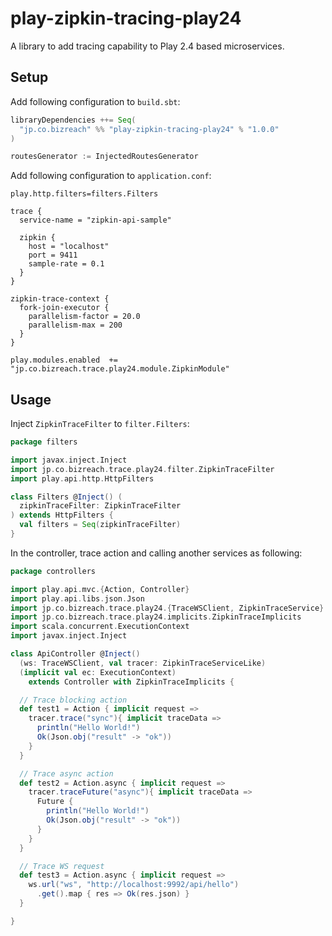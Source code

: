 play-zipkin-tracing-play24
========

A library to add tracing capability to Play 2.4 based microservices.

## Setup

Add following configuration to `build.sbt`:

```scala
libraryDependencies ++= Seq(
  "jp.co.bizreach" %% "play-zipkin-tracing-play24" % "1.0.0"
)

routesGenerator := InjectedRoutesGenerator
```

Add following configuration to `application.conf`:

```
play.http.filters=filters.Filters

trace {
  service-name = "zipkin-api-sample"

  zipkin {
    host = "localhost"
    port = 9411
    sample-rate = 0.1
  }
}

zipkin-trace-context {
  fork-join-executor {
    parallelism-factor = 20.0
    parallelism-max = 200
  }
}

play.modules.enabled  += "jp.co.bizreach.trace.play24.module.ZipkinModule"
```

## Usage

Inject `ZipkinTraceFilter` to `filter.Filters`:

```scala
package filters

import javax.inject.Inject
import jp.co.bizreach.trace.play24.filter.ZipkinTraceFilter
import play.api.http.HttpFilters

class Filters @Inject() (
  zipkinTraceFilter: ZipkinTraceFilter
) extends HttpFilters {
  val filters = Seq(zipkinTraceFilter)
}
```

In the controller, trace action and calling another services as following:


```scala
package controllers

import play.api.mvc.{Action, Controller}
import play.api.libs.json.Json
import jp.co.bizreach.trace.play24.{TraceWSClient, ZipkinTraceService}
import jp.co.bizreach.trace.play24.implicits.ZipkinTraceImplicits
import scala.concurrent.ExecutionContext
import javax.inject.Inject

class ApiController @Inject() 
  (ws: TraceWSClient, val tracer: ZipkinTraceServiceLike)
  (implicit val ec: ExecutionContext)
    extends Controller with ZipkinTraceImplicits {

  // Trace blocking action
  def test1 = Action { implicit request =>
    tracer.trace("sync"){ implicit traceData =>
      println("Hello World!")
      Ok(Json.obj("result" -> "ok"))
    }
  }

  // Trace async action
  def test2 = Action.async { implicit request =>
    tracer.traceFuture("async"){ implicit traceData =>
      Future {
        println("Hello World!")
        Ok(Json.obj("result" -> "ok"))
      }
    }
  }

  // Trace WS request
  def test3 = Action.async { implicit request =>
    ws.url("ws", "http://localhost:9992/api/hello")
      .get().map { res => Ok(res.json) }
  }

}
```
